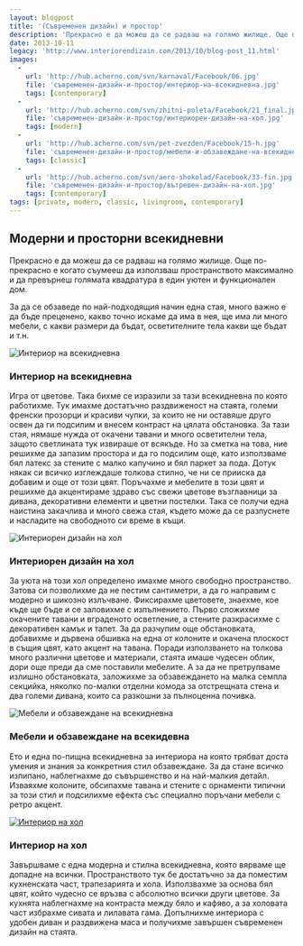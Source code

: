 ```yaml
---
layout: blogpost
title: '(Съвременен дизайн) и простор'
description: 'Прекрасно е да можеш да се радваш на голямо жилище. Още по-прекрасно е когато съумееш да използваш пространството максимално и да превърнеш голямата квадратура в един уютен и функционален дом.'
date: 2013-10-11
legacy: 'http://www.interiorendizain.com/2013/10/blog-post_11.html'
images:
  -
    url: 'http://hub.acherno.com/svn/karnaval/Facebook/06.jpg'
    file: 'съвременен-дизайн-и-простор/интериор-на-всекидневна.jpg'
    tags: [contemporary]
  -
    url: 'http://hub.acherno.com/svn/zhitni-poleta/Facebook/21_final.jpg'
    file: 'съвременен-дизайн-и-простор/интериорен-дизайн-на-хол.jpg'
    tags: [modern]
  -
    url: 'http://hub.acherno.com/svn/pet-zvezden/Facebook/15-h.jpg'
    file: 'съвременен-дизайн-и-простор/мебели-и-обзавеждане-на-всекидневна.jpg'
    tags: [classic]
  -
    url: 'http://hub.acherno.com/svn/aero-shokolad/Facebook/33-fin.jpg'
    file: 'съвременен-дизайн-и-простор/вътрешен-дизайн-на-хол.jpg'
    tags: [contemporary]
tags: [private, modern, classic, livingroom, contemporary]
---
```

## **Модерни** и просторни **всекидневни**
Прекрасно е да можеш да се радваш на голямо жилище. Още по-прекрасно е когато съумееш да използваш пространството максимално и да превърнеш голямата квадратура в един уютен и функционален дом.

За да се обзаведе по най-подходящия начин една стая, много важно е да бъде преценено, какво точно искаме да има в нея, ще има ли много мебели, с какви размери да бъдат, осветителните тела какви ще бъдат и т.н.

![Интериор на всекидневна](съвременен-дизайн-и-простор/интериор-на-всекидневна.jpg)
### Интериор на **всекидневна**

Игра от цветове. Така бихме се изразили за тази всекидневна по която работихме. Тук имахме достатъчно раздвиженост на стаята, големи френски прозорци и красиви чупки, за които не ни оставяше друго освен да ги подсилим и внесем контраст на цялата обстановка. За тази стая, нямаше нужда от окачени тавани и много осветителни тела, защото светлината тук извираше от всякъде. Но за сметка на това, ние решихме да запазим простора и да го подсилим още, като използваме бял латекс за стените с малко капучино и бял паркет за пода. Дотук някак си всичко изглеждаше толкова стилно, че ни се прииска да добавим и още от този цвят. Поръчахме и мебелите в този цвят и решихме да акцентираме здраво със свежи цветове възглавници за дивана, декоративни елементи и цветни постелки. Така се получи една наистина закачлива и много свежа стая, където може да се разпуснете и насладите на свободното си време в къщи.

![Интериорен дизайн на хол](съвременен-дизайн-и-простор/интериорен-дизайн-на-хол.jpg)
### Интериорен дизайн на **хол**

За уюта на този хол определено имахме много свободно пространство. Затова си позволихме да не пестим сантиметри, а да го направим с модерно и шикозно излъчване. Фиксирахме цветовете, знаехме, кое къде ще бъде и се заловихме с изпълнението. Първо сложихме окачените тавани и вграденото осветление, а стените разкрасихме с декоративен камък и тапет. За да разчупим още обстановката, добавихме и дървена обшивка на една от колоните и окачена плоскост в същия цвят, като акцент на тавана. Поради използването на толкова много различни цветове и материали, стаята имаше чудесен облик, дори още преди да сме поставили мебелите. А за да не претрупваме излишно обстановката, заложихме за обзавеждането на малка семпла секцийка, няколко по-малки отделни комода за отстрещната стена и два големи дивана, които са разкошни за пълноценна почивка.

![Мебели и обзавеждане на всекидневна](съвременен-дизайн-и-простор/мебели-и-обзавеждане-на-всекидневна.jpg)
### Мебели и обзавеждане на **всекидевна**

Ето и една по-пищна всекидневна за интериора на която трябват доста умения и знания за конкретния стил обзавеждане. За да стане всичко изпипано, наблегнахме до съвършенство и на най-малкия детайл. Изваяхме колоните, обсипахме тавана и стените с орнаменти типични за този стил и подсилихме ефекта със специално поръчани мебели с ретро акцент.

[![Интериор на хол](съвременен-дизайн-и-простор/вътрешен-дизайн-на-хол.jpg)](http://acherno.bg/интериорен-дизайн/апартамент/аеро-шоколад/интериор.html)
### Интериор на **хол**

Завършваме с една модерна и стилна всекидневна, която вярваме ще допадне на всички. Пространството тук бе достатъчно за да поместим кухненската част, трапезарията и хола. Използвахме за основа бял цвят, който чудесно се връзва с абсолютно всички други цветове. За кухнята наблегнахме на контраста между бяло и кафяво, а за холовата част избрахме сивата и лилавата гама. Допълнихме интериора с удобен диван и раздвижена маса и получихме завършен съвременен дизайн на стаята.